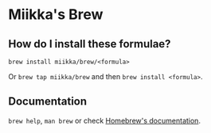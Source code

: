 # Miikka's Brew

## How do I install these formulae?

`brew install miikka/brew/<formula>`

Or `brew tap miikka/brew` and then `brew install <formula>`.

## Documentation

`brew help`, `man brew` or check [Homebrew's documentation](https://docs.brew.sh).
